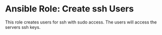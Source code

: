 # Ansible Role: Create ssh Users
This role creates users for ssh with sudo access. The users will access the servers ssh keys.
